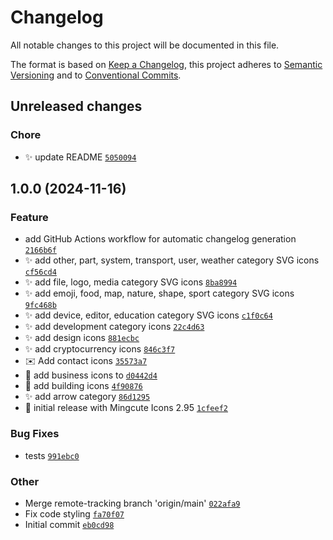 # Changelog

All notable changes to this project will be documented in this file.

The format is based on [Keep a Changelog](https://keepachangelog.com/en/1.0.0/), this project adheres to [Semantic Versioning](https://semver.org/spec/v2.0.0.html) and to [Conventional Commits](https://www.conventionalcommits.org/en/v1.0.0/).

## Unreleased changes

### Chore
- ✨ update README [`5050094`](https://github.com/chrisoprea/blade-mingcute-icons/commit/5050094)

## 1.0.0 (2024-11-16)

### Feature
- add GitHub Actions workflow for automatic changelog generation [`2166b6f`](https://github.com/chrisoprea/blade-mingcute-icons/commit/2166b6f)
- ✨ add other, part, system, transport, user, weather category SVG icons [`cf56cd4`](https://github.com/chrisoprea/blade-mingcute-icons/commit/cf56cd4)
- ✨ add file, logo, media category SVG icons [`8ba8994`](https://github.com/chrisoprea/blade-mingcute-icons/commit/8ba8994)
- ✨ add emoji, food, map, nature, shape, sport category SVG icons [`9fc468b`](https://github.com/chrisoprea/blade-mingcute-icons/commit/9fc468b)
- ✨ add device, editor, education category SVG icons [`c1f0c64`](https://github.com/chrisoprea/blade-mingcute-icons/commit/c1f0c64)
- ✨ add development category icons [`22c4d63`](https://github.com/chrisoprea/blade-mingcute-icons/commit/22c4d63)
- ✨ add design icons [`881ecbc`](https://github.com/chrisoprea/blade-mingcute-icons/commit/881ecbc)
- ✨ add cryptocurrency icons [`846c3f7`](https://github.com/chrisoprea/blade-mingcute-icons/commit/846c3f7)
- ✉️ Add contact icons [`35573a7`](https://github.com/chrisoprea/blade-mingcute-icons/commit/35573a7)
- 🎨 add business icons to [`d0442d4`](https://github.com/chrisoprea/blade-mingcute-icons/commit/d0442d4)
- 🏢 add building icons [`4f90876`](https://github.com/chrisoprea/blade-mingcute-icons/commit/4f90876)
- ✨ add arrow category [`86d1295`](https://github.com/chrisoprea/blade-mingcute-icons/commit/86d1295)
- 🎉 initial release with Mingcute Icons 2.95 [`1cfeef2`](https://github.com/chrisoprea/blade-mingcute-icons/commit/1cfeef2)

### Bug Fixes
- tests [`991ebc0`](https://github.com/chrisoprea/blade-mingcute-icons/commit/991ebc0)

### Other
- Merge remote-tracking branch 'origin/main' [`022afa9`](https://github.com/chrisoprea/blade-mingcute-icons/commit/022afa9)
- Fix code styling [`fa70f07`](https://github.com/chrisoprea/blade-mingcute-icons/commit/fa70f07)
- Initial commit [`eb0cd98`](https://github.com/chrisoprea/blade-mingcute-icons/commit/eb0cd98)

